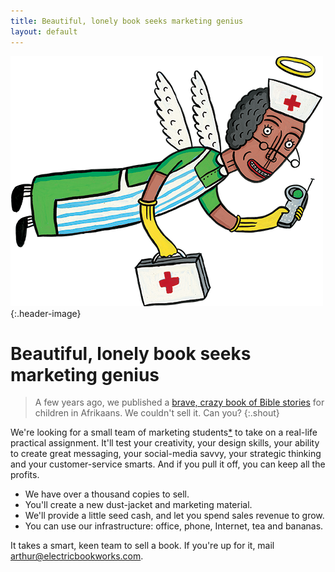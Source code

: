 ```yaml
---
title: Beautiful, lonely book seeks marketing genius
layout: default
---
```


![Have you seen this angel?](images/wid-angel.png)
{:.header-image}

# Beautiful, lonely book seeks marketing genius

> A few years ago, we published a [brave, crazy book of Bible stories](https://www.facebook.com/wieisdit) for children in Afrikaans. We&nbsp;couldn't sell it. Can you?
{:.shout}

We're looking for a small team of marketing students[*](# "or anyone keen and creative") to take on a real-life practical assignment. It'll test your creativity, your design skills, your ability to create great messaging, your social-media savvy, your strategic thinking and your customer-service smarts. And if you pull it off, you can keep all the profits.

*	We have over a thousand copies to sell.
*	You'll create a new dust-jacket and marketing material.
*	We'll provide a little seed cash, and let you spend sales revenue to grow.
*	You can use our infrastructure: office, phone, Internet, tea and bananas.

It takes a smart, keen team to sell a book. If you're up for it, mail [arthur@electricbookworks.com](mailto:arthur@electricbookworks.com).

